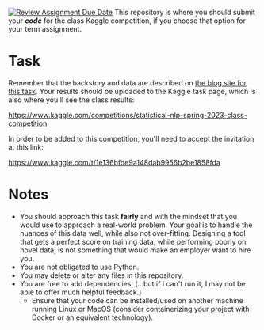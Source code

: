 [![Review Assignment Due Date](https://classroom.github.com/assets/deadline-readme-button-24ddc0f5d75046c5622901739e7c5dd533143b0c8e959d652212380cedb1ea36.svg)](https://classroom.github.com/a/Sj1cBxq-)
This repository is where you should submit your ***code*** for the class Kaggle competition, if you choose that option for your term assignment.

# Task

Remember that the backstory and data are described on [the blog site for this task](https://uazhlt-ms-program.github.io/ling-539-course-blog-Spr2023/assignments/class-competition). Your results should be uploaded to the Kaggle task page, which is also where you'll see the class results:

https://www.kaggle.com/competitions/statistical-nlp-spring-2023-class-competition

In order to be added to this competition, you'll need to accept the invitation at this link:

https://www.kaggle.com/t/1e136bfde9a148dab9956b2be1858fda

# Notes
- You should approach this task **fairly** and with the mindset that you would use to approach a real-world problem. Your goal is to handle the nuances of this data well, while also not over-fitting. Designing a tool that gets a perfect score on training data, while performing poorly on novel data, is not something that would make an employer want to hire you.
- You are not obligated to use Python.
- You may delete or alter any files in this repository.
- You are free to add dependencies. (...but if I can't run it, I may not be able to offer much helpful feedback.)
  - Ensure that your code can be installed/used on another machine running Linux or MacOS (consider containerizing your project with Docker or an equivalent technology).
